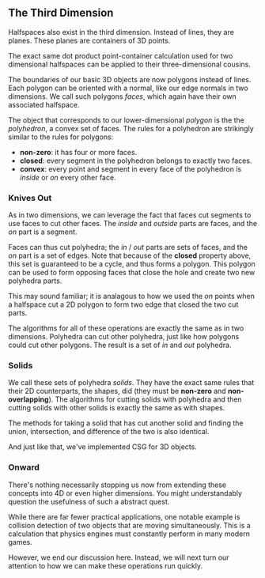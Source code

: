## The Third Dimension

Halfspaces also exist in the third dimension. Instead of lines, they are
planes. These planes are containers of 3D points.

The exact same dot product point-container calculation used for two
dimensional halfspaces can be applied to their three-dimensional cousins.

The boundaries of our basic 3D objects are now polygons instead of lines.
Each polygon can be oriented with a normal, like our edge normals in two
dimensions. We call such polygons _faces_, which again have their own
associated halfspace.

The object that corresponds to our lower-dimensional _polygon_ is the the
_polyhedron_, a convex set of faces. The rules for a polyhedron are
strikingly similar to the rules for polygons:

- **non-zero**: it has four or more faces.
- **closed**: every segment in the polyhedron belongs to exactly two faces.
- **convex**: every point and segment in every face of the polyhedron is
  _inside_ or _on_ every other face.

### Knives Out

As in two dimensions, we can leverage the fact that faces cut segments to use
faces to cut other faces. The _inside_ and _outside_ parts are faces, and the
_on_ part is a segment.

Faces can thus cut polyhedra; the _in_ / _out_ parts are sets of faces, and the
_on_ part is a set of edges. Note that because of the **closed** property above,
this set is guaranteed to be a cycle, and thus forms a polygon. This polygon
can be used to form opposing faces that close the hole and create two new
polyhedra parts.

This may sound familiar; it is analagous to how we used the _on_ points when
a halfspace cut a 2D polygon to form two edge that closed the two cut parts.

The algorithms for all of these operations are exactly the same as in two
dimensions. Polyhedra can cut other polyhedra, just like how polygons could
cut other polygons. The result is a set of _in_ and _out_ polyhedra.

### Solids

We call these sets of polyhedra _solids_. They have the exact same rules that
their 2D counterparts, the shapes, did (they must be **non-zero** and
**non-overlapping**). The algorithms for cutting solids with polyhedra and
then cutting solids with other solids is exactly the same as with shapes.

The methods for taking a solid that has cut another solid and finding the
union, intersection, and difference of the two is also identical.

And just like that, we've implemented CSG for 3D objects.

### Onward

There's nothing necessarily stopping us now from extending these concepts
into 4D or even higher dimensions. You might understandably question the
usefulness of such a abstract quest.

While there are far fewer practical applications, one notable example is
collision detection of two objects that are moving simultaneously. This is a
calculation that physics engines must constantly perform in many modern
games.

However, we end our discussion here. Instead, we will next turn our attention
to how we can make these operations run quickly.